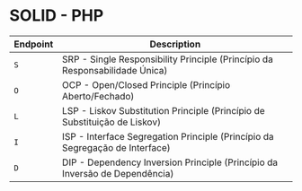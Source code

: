 SOLID - PHP
========

Endpoint | Description
--- | ---
`S` | SRP - Single Responsibility Principle (Princípio da Responsabilidade Única)
`O` | OCP - Open/Closed Principle (Princípio Aberto/Fechado)
`L` | LSP - Liskov Substitution Principle (Princípio de Substituição de Liskov)
`I` | ISP - Interface Segregation Principle (Princípio da Segregação de Interface)
`D` | DIP - Dependency Inversion Principle (Princípio da Inversão de Dependência)